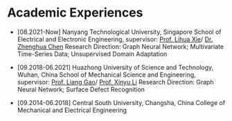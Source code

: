 Academic Experiences
======

- [08.2021-Now] Nanyang Technological University, Singapore
  School of Electrical and Electronic Engineering, supervisor: [Prof. Lihua Xie](https://dr.ntu.edu.sg/cris/rp/rp00784)/ [Dr. Zhenghua Chen](https://zhenghuantu.github.io/)
  Research Direction: Graph Neural Network; Multivariate Time-Series Data; Unsupervised Domain Adaptation

- [09.2018-06.2021] Huazhong University of Science and Technology, Wuhan, China
  School of Mechanical Science and Engineering, supervisor: [Prof. Liang Gao](http://faculty.hust.edu.cn/gaoliang/zh_CN/index/1704565/list/index.htm)/ [Prof. Xinyu Li](http://mse.hust.edu.cn/info/1143/1379.htm)
  Research Direction: Graph Neural Network; Surface Defect Recognition

- [09.2014-06.2018] Central South University, Changsha, China
  College of Mechanical and Electrical Engineering
